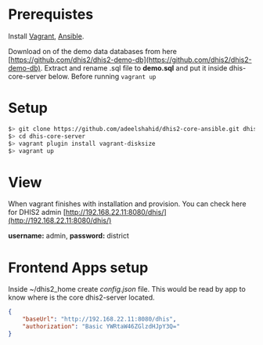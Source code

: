 # Prerequistes

Install [Vagrant](https://www.vagrantup.com/downloads.html), [Ansible](http://docs.ansible.com/ansible/latest/intro_installation.html).

Download on of the demo data databases from here [https://github.com/dhis2/dhis2-demo-db](https://github.com/dhis2/dhis2-demo-db). Extract and rename .sql file to **demo.sql** and put it inside dhis-core-server below. Before running `vagrant up`


# Setup

```bash
$> git clone https://github.com/adeelshahid/dhis2-core-ansible.git dhis-core-server
$> cd dhis-core-server
$> vagrant plugin install vagrant-disksize
$> vagrant up
```


# View
When vagrant finishes with installation and provision. You can check here for DHIS2 admin [http://192.168.22.11:8080/dhis/](http://192.168.22.11:8080/dhis/)

**username:** admin, **password:** district

# Frontend Apps setup

Inside ~/dhis2_home create *config.json* file. This would be read by app to know where is the core dhis2-server located.

```json
{
    "baseUrl": "http://192.168.22.11:8080/dhis",
    "authorization": "Basic YWRtaW46ZGlzdHJpY3Q="
}
```
